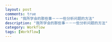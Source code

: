 ```yaml
---
layout: post
comments: true
title: "我所学会的那些事－－一些分析问题的方法"
description: "我所学会的那些事－－一些分析问题的方法"
category: Workflow
tags: [Workflow]
---
```


